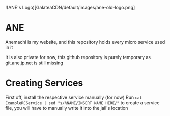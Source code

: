 !(ANE's Logo)[GalateaCDN/default/images/ane-old-logo.png]

# ANE
Anemachi is my website, and this repository holds every micro service used in it

It is also private for now, this github repository is purely temporary as git.ane.jp.net is still missing

# Creating Services

First off, install the respective service manually (for now)
Run `cat ExampleRCService | sed "s/%NAME/INSERT NAME HERE/"` to create a service file, you will have to manually write it into the jail's location